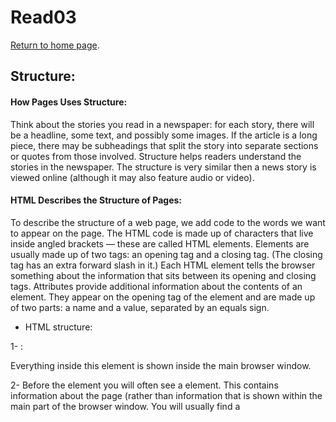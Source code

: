 # Read03

[Return to home page](https://momansi96.github.io/reading-notes/). 

## Structure:

#### How Pages Uses Structure: 

Think about the stories you read in a newspaper: for each
story, there will be a headline, some text, and possibly some images. If the article is a long piece, there may be subheadings that split the story into separate sections or quotes from those involved. 
Structure helps readers understand the stories in the
newspaper.
The structure is very similar then a news story is viewed
online (although it may also feature audio or video).

#### HTML Describes the Structure of Pages: 

To describe the structure of a web page, we add code to the words we want to appear on the page.
The HTML code is made up of characters that live inside angled brackets — these are called HTML elements. 
Elements are usually made up of two tags: an opening tag and a closing tag. (The closing tag has an extra forward slash in it.) Each HTML element tells the browser
something about the information that sits between its opening and closing tags.
Attributes provide additional information about the contents of an element. They appear on the opening tag of the element and are made up of two parts: a name and a value, separated by an equals sign.

- HTML structure: 

1- <body>: 

Everything inside this element is shown inside the main browser window.

2- <head>
Before the <body> element you will often see a <head> element.
This contains information about the page (rather than
information that is shown within the main part of the browser window.
You will usually find a <title> element inside the <head>
element. 

3- <title>
The contents of the <title> element are either shown in the
top of the browser, above where you usually type in the URL of the page you want to visit, or on the tab for that page (if your browser uses tabs to allow you to view multiple pages at the same time).

## Extra Markup: 

#### The several tags in HTML: 

1- DOCCTYPEs: Because there have been several versions of HTML, each web page should begin with a DOCTYPE declaration to tell a browser which version of HTML the page is using 

2- Comments in HTML: If you want to add a comment to your code that will not be visible in the user's browser, you
can add the text between these characters.
<!-- comment goes here -->. 

3- ID Attribute: Every HTML element can carry the id attribute. It is used to uniquely identify that element
from other elements on the page. Its value should start with
a letter or an underscore. 

4- Block Elements: Some elements will always appear to start on a new line in the browser window. These are known as block-level elements.
Examples of block elements are <h1>, <p>, <ul>, and <li>.

5- Inline Elements: Some elements will always appear to continue on the same line as their neighboring elements. These are known as inline elements.
Examples of inline elements are <**>, <****>. 

## HTML5 Layout: 

1- Headers & Footers: The <header> and <footer> elements can be used for:
 - The main header or footer appears at the top or bottom of every page on the site.
 - A header or footer for an individual <article> or <section> within the page.

2- Navigation: The <nav> element is used to contain the major navigational blocks on the site such as the primary site navigation.

3- Articles: The <article> element acts as a container for any section of a page that could stand alone and potentially be syndicated.

4- Sections: The <section> element groups related content together, and typically each section would have its own heading.

## Process & Design: 

#### Who is the Site For?

Every website should be designed for the target audience—not just for yourself or the site owner. It is therefore very important to understand who your target audience is, It can be helpful to ask some questions about the people you would expect to be interested in the subject of your site.

#### Why People Visit Your Website? 

Now that you know who your visitors are, you need to consider why they are coming. While some people will simply chance across your website, most will visit for a specific reason, Your content and design should be influenced by the goals of your users.

#### What Your Visitors are Trying to Achieve? 

It is unlikely that you will be able to list every reason why someone visits your site but you are looking for key tasks and motivations. This information can help guide your site designs.

#### What Information Your Visitors Need? 

You know who is coming to your site and why they are coming,so now you need to work out what information they need in order to achieve their goals quickly and effectively, You may want to offer additional supporting information that you
think they might find helpful. 

#### How Often People Will Visit Your Site? 

Some sites benefit from being updated more frequently than others. Some information (such as news) may be constantly changing, while other content remains relatively static. 

#### Site Maps: 

Now that you know what needs to appear on your site, you can start to organize the information into sections or page , The aim is to create a diagram of the pages that will be used to structure the site. This is known as a site map and it will show how those pages can be grouped.

#### WireFrames: 

A wireframe is a simple sketch of the key information that needs to go on each page of a site. It shows the hierarchy of the information and how much space it might require, A lot of designers will take the elements that need to appear on each page and start by creating wireframes. This involves
sketching or shading areas where each element of the page
will go (such as the logo, primary navigation, headings and main bodies of text, user logins, etc).

#### Designing Navigation: 

Site navigation not only helps people find where they want to go, but also helps them understand what your site is about and how it is organized.
Good navigation tends to follow these principles: 
 - Concise. 
 - Clear. 
 - Selective. 
 - Context. 
 - Interactive. 
 - Consistent. 




